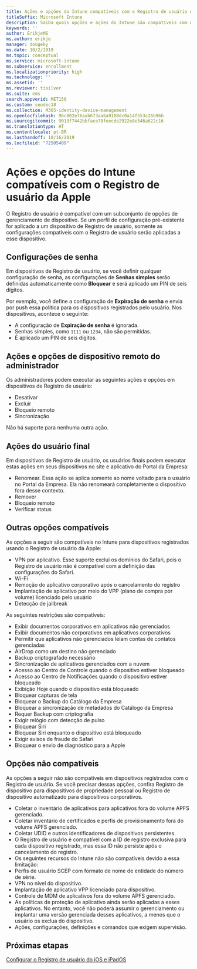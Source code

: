 ```yaml
---
title: Ações e opções do Intune compatíveis com o Registro de usuário da Apple
titleSuffix: Microsoft Intune
description: Saiba quais opções e ações do Intune são compatíveis com o Registro de usuário da Apple
keywords: ''
author: ErikjeMS
ms.author: erikje
manager: dougeby
ms.date: 10/2/2019
ms.topic: conceptual
ms.service: microsoft-intune
ms.subservice: enrollment
ms.localizationpriority: high
ms.technology: ''
ms.assetid: ''
ms.reviewer: tisilver
ms.suite: ems
search.appverid: MET150
ms.custom: seodec18
ms.collection: M365-identity-device-management
ms.openlocfilehash: 96c802e76aab673aa6a9108dc0a14f553c26b96b
ms.sourcegitcommit: 9013f7442bbface78feecde2922e8e546a622c16
ms.translationtype: HT
ms.contentlocale: pt-BR
ms.lasthandoff: 10/16/2019
ms.locfileid: "72505409"
---
```

# <a name="intune-actions-and-options-supported-with-apple-user-enrollment"></a>Ações e opções do Intune compatíveis com o Registro de usuário da Apple

O Registro de usuário é compatível com um subconjunto de opções de gerenciamento de dispositivo. Se um perfil de configuração pré-existente for aplicado a um dispositivo de Registro de usuário, somente as configurações compatíveis com o Registro de usuário serão aplicadas a esse dispositivo.

## <a name="password-settings"></a>Configurações de senha

Em dispositivos de Registro de usuário, se você definir qualquer configuração de senha, as configurações de **Senhas simples** serão definidas automaticamente como **Bloquear** e será aplicado um PIN de seis dígitos.

Por exemplo, você define a configuração de **Expiração de senha** e envia por push essa política para os dispositivos registrados pelo usuário. Nos dispositivos, acontece o seguinte:
- A configuração de **Expiração de senha** é ignorada.
- Senhas simples, como `1111` ou `1234`, não são permitidas.
- É aplicado um PIN de seis dígitos.

## <a name="administrator-remote-device-actions-and-options"></a>Ações e opções de dispositivo remoto do administrador
Os administradores podem executar as seguintes ações e opções em dispositivos de Registro de usuário:
- Desativar
- Excluir
- Bloqueio remoto
- Sincronização

Não há suporte para nenhuma outra ação.

## <a name="end-user-actions"></a>Ações do usuário final
Em dispositivos de Registro de usuário, os usuários finais podem executar estas ações em seus dispositivos no site e aplicativo do Portal da Empresa:
- Renomear. Essa ação se aplica somente ao nome voltado para o usuário no Portal da Empresa. Ela não renomeará completamente o dispositivo fora desse contexto.
- Remover
- Bloqueio remoto
- Verificar status

## <a name="other-supported-options"></a>Outras opções compatíveis

As opções a seguir são compatíveis no Intune para dispositivos registrados usando o Registro de usuário da Apple:
- VPN por aplicativo. Esse suporte exclui os domínios do Safari, pois o Registro de usuário não é compatível com a definição das configurações do Safari.
- Wi-Fi 
- Remoção do aplicativo corporativo após o cancelamento do registro
- Implantação de aplicativo por meio do VPP (plano de compra por volume) licenciado pelo usuário
- Detecção de jailbreak

As seguintes restrições são compatíveis:
- Exibir documentos corporativos em aplicativos não gerenciados
- Exibir documentos não corporativos em aplicativos corporativos
- Permitir que aplicativos não gerenciados leiam contas de contatos gerenciadas
- AirDrop como um destino não gerenciado
- Backup criptografado necessário
- Sincronização de aplicativos gerenciados com a nuvem
- Acesso ao Centro de Controle quando o dispositivo estiver bloqueado
- Acesso ao Centro de Notificações quando o dispositivo estiver bloqueado
- Exibição Hoje quando o dispositivo está bloqueado
- Bloquear capturas de tela
- Bloquear o Backup do Catálogo da Empresa
- Bloquear a sincronização de metadados do Catálogo da Empresa
- Requer Backup com criptografia
- Exigir relógio com detecção de pulso
- Bloquear Siri
- Bloquear Siri enquanto o dispositivo está bloqueado
- Exigir avisos de fraude do Safari
- Bloquear o envio de diagnóstico para a Apple


## <a name="options-not-supported"></a>Opções não compatíveis
As opções a seguir não são compatíveis em dispositivos registrados com o Registro de usuário. Se você precisar dessas opções, confira Registro de dispositivo para dispositivos de propriedade pessoal ou Registro de dispositivo automatizado para dispositivos corporativos.
- Coletar o inventário de aplicativos para aplicativos fora do volume APFS gerenciado.
- Coletar inventário de certificados e perfis de provisionamento fora do volume APFS gerenciado.
- Coletar UDID e outros identificadores de dispositivos persistentes.
- O Registro de usuário é compatível com a ID de registro exclusiva para cada dispositivo registrado, mas essa ID não persiste após o cancelamento do registro.
- Os seguintes recursos do Intune não são compatíveis devido a essa limitação:
- Perfis de usuário SCEP com formato de nome de entidade do número de série.
- VPN no nível do dispositivo.
- Implantação de aplicativo VPP licenciado para dispositivo.
- Controle de MDM de aplicativos fora do volume APFS gerenciado.
- As políticas de proteção de aplicativo ainda serão aplicadas a esses aplicativos. No entanto, você não poderá assumir o gerenciamento ou implantar uma versão gerenciada desses aplicativos, a menos que o usuário os exclua do dispositivo.
- Ações, configurações, definições e comandos que exigem supervisão. 

## <a name="next-steps"></a>Próximas etapas

[Configurar o Registro de usuário do iOS e iPadOS](ios-user-enrollment.md)